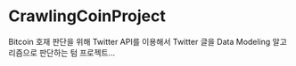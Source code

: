 # CrawlingCoinProject
Bitcoin 호재 판단을 위해 Twitter API를 이용해서 Twitter 글을 Data Modeling 알고리즘으로 판단하는 텀 프로젝트...